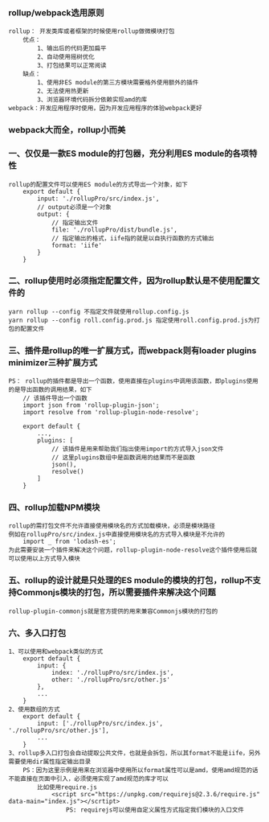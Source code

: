 ### rollup/webpack选用原则
    rollup： 开发类库或者框架的时候使用rollup做微模块打包
        优点：
            1、输出后的代码更加扁平
            2、自动使用摇树优化
            3、打包结果可以正常阅读
        缺点：
            1、使用非ES module的第三方模块需要格外使用额外的插件
            2、无法使用热更新
            3、浏览器环境代码拆分依赖实现amd的库
    webpack：开发应用程序时使用，因为开发应用程序的体验webpack更好

### webpack大而全，rollup小而美 


### 一、仅仅是一款ES module的打包器，充分利用ES module的各项特性  

    rollup的配置文件可以使用ES module的方式导出一个对象，如下
        export default {
            input: './rollupPro/src/index.js',
            // output必须是一个对象 
            output: {
                // 指定输出文件
                file: './rollupPro/dist/bundle.js',
                // 指定输出的格式，iife指的就是以自执行函数的方式输出
                format: 'iife'
            }
        }

### 二、rollup使用时必须指定配置文件，因为rollup默认是不使用配置文件的
    yarn rollup --config 不指定文件就使用rollup.config.js
    yarn rollup --config roll.config.prod.js 指定使用roll.config.prod.js为打包的配置文件

### 三、插件是rollup的唯一扩展方式，而webpack则有loader plugins minimizer三种扩展方式 
    PS： rollup的插件都是导出一个函数，使用直接在plugins中调用该函数，即plugins使用的是导出函数的调用结果，如下
        // 该插件导出一个函数
        import json from 'rollup-plugin-json';
        import resolve from 'rollup-plugin-node-resolve';

        export default {
            ...,
            plugins: [
                // 该插件是用来帮助我们指出使用import的方式导入json文件
                // 这里plugins数组中是函数调用的结果而不是函数
                json(),
                resolve()
            ]
        }

### 四、rollup加载NPM模块
    rollup的需打包文件不允许直接使用模块名的方式加载模块，必须是模块路径
    例如在rollupPro/src/index.js中直接使用模块名的方式导入模块是不允许的
        import _ from 'lodash-es';
    为此需要安装一个插件来解决这个问题，rollup-plugin-node-resolve这个插件使用后就可以使用以上方式导入模块

### 五、rollup的设计就是只处理的ES module的模块的打包，rollup不支持Commonjs模块的打包，所以需要插件来解决这个问题
    rollup-plugin-commonjs就是官方提供的用来兼容Commonjs模块的打包的

### 六、多入口打包
    1、可以使用和webpack类似的方式
        export default {
            input: {
                index: './rollupPro/src/index.js',
                other: './rollupPro/src/other.js'
            },
            ...
        }
    2、使用数组的方式
        export default {
            input: ['./rollupPro/src/index.js', './rollupPro/src/other.js'],
            ...
        }
    3、rollup多入口打包会自动提取公共文件，也就是会拆包，所以其format不能是iife，另外需要使用dir属性指定输出目录
        PS：因为这里示例是用来在浏览器中使用所以format属性可以是amd，使用amd规范的话不能直接在页面中引入，必须使用实现了amd规范的库才可以
            比如使用require.js
                <script src="https://unpkg.com/requirejs@2.3.6/require.js" data-main="index.js"></scrtipt>
                    PS: requirejs可以使用自定义属性方式指定我们模块的入口文件